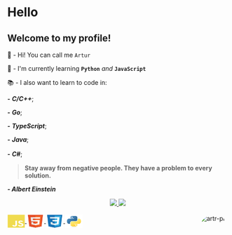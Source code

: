 # Hello
## Welcome to my profile!

👋 - Hi! You can call me `Artur`

📕 - I'm currently learning **`Python`** _and_ **`JavaScript`**

📚 - I also want to learn to code in:

**-** **_C/C++_**;

**-** **_Go_**;

**-** **_TypeScript_**;

**-** **_Java_**;

**-** **_C#_**;
ㅤ
ㅤ
ㅤ
ㅤ
ㅤ
> **Stay away from negative people. They have a problem to every solution.**

**_- Albert Einstein_**

<div align="center">
  <a href="https://github.com/artrfs">
  <img height="180em" src="https://github-readme-stats.vercel.app/api?username=artrfs&show_icons=true&theme=dark&include_all_commits=true&count_private=true"/>
  <img height="180em" src="https://github-readme-stats.vercel.app/api/top-langs/?username=artrfs&layout=compact&langs_count=7&theme=dark"/>
</div>

<div style="display: inline_block"><br>
  <img align="center" alt="artr-JS" height="30" width="40" src="https://raw.githubusercontent.com/devicons/devicon/master/icons/javascript/javascript-plain.svg">
  <img align="center" alt="artr-HTML" height="30" width="40" src="https://raw.githubusercontent.com/devicons/devicon/master/icons/html5/html5-original.svg">
  <img align="center" alt="artr-CSS" height="30" width="40" src="https://raw.githubusercontent.com/devicons/devicon/master/icons/css3/css3-original.svg">
  <img align="center" alt="artr-Python" height="30" width="40" src="https://raw.githubusercontent.com/devicons/devicon/master/icons/python/python-original.svg">
  <img align="right" alt="artr-pic" height="150" style="border-radius:50px;" src="https://cdn.discordapp.com/attachments/778379388093202473/912499401283469332/71990761.gif">
</div>
